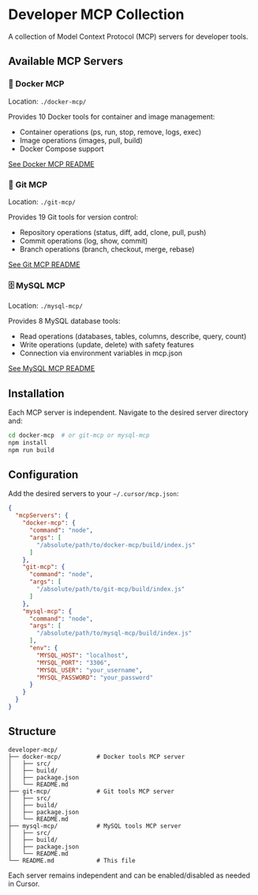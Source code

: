 # Developer MCP Collection

A collection of Model Context Protocol (MCP) servers for developer tools.

## Available MCP Servers

### 🐳 Docker MCP
Location: `./docker-mcp/`

Provides 10 Docker tools for container and image management:
- Container operations (ps, run, stop, remove, logs, exec)
- Image operations (images, pull, build)
- Docker Compose support

[See Docker MCP README](./docker-mcp/README.md)

### 🔧 Git MCP
Location: `./git-mcp/`

Provides 19 Git tools for version control:
- Repository operations (status, diff, add, clone, pull, push)
- Commit operations (log, show, commit)
- Branch operations (branch, checkout, merge, rebase)

[See Git MCP README](./git-mcp/README.md)

### 🗄️ MySQL MCP
Location: `./mysql-mcp/`

Provides 8 MySQL database tools:
- Read operations (databases, tables, columns, describe, query, count)
- Write operations (update, delete) with safety features
- Connection via environment variables in mcp.json

[See MySQL MCP README](./mysql-mcp/README.md)

## Installation

Each MCP server is independent. Navigate to the desired server directory and:

```bash
cd docker-mcp  # or git-mcp or mysql-mcp
npm install
npm run build
```

## Configuration

Add the desired servers to your `~/.cursor/mcp.json`:

```json
{
  "mcpServers": {
    "docker-mcp": {
      "command": "node",
      "args": [
        "/absolute/path/to/docker-mcp/build/index.js"
      ]
    },
    "git-mcp": {
      "command": "node",
      "args": [
        "/absolute/path/to/git-mcp/build/index.js"
      ]
    },
    "mysql-mcp": {
      "command": "node",
      "args": [
        "/absolute/path/to/mysql-mcp/build/index.js"
      ],
      "env": {
        "MYSQL_HOST": "localhost",
        "MYSQL_PORT": "3306",
        "MYSQL_USER": "your_username",
        "MYSQL_PASSWORD": "your_password"
      }
    }
  }
}
```

## Structure

```
developer-mcp/
├── docker-mcp/          # Docker tools MCP server
│   ├── src/
│   ├── build/
│   ├── package.json
│   └── README.md
├── git-mcp/             # Git tools MCP server
│   ├── src/
│   ├── build/
│   ├── package.json
│   └── README.md
├── mysql-mcp/           # MySQL tools MCP server
│   ├── src/
│   ├── build/
│   ├── package.json
│   └── README.md
└── README.md            # This file
```

Each server remains independent and can be enabled/disabled as needed in Cursor.